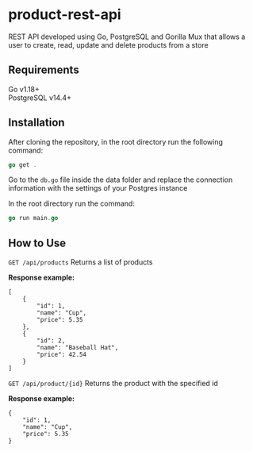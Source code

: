 # product-rest-api
REST API developed using Go, PostgreSQL and Gorilla Mux that allows a user to create, read, update and delete products from a store

## Requirements
Go v1.18+  
PostgreSQL v14.4+

## Installation
After cloning the repository, in the root directory run the following command:
```go
go get .
```

Go to the `db.go` file inside the data folder and replace the connection information with the settings of your Postgres instance  

In the root directory run the command:
```go
go run main.go
```

## How to Use
`GET /api/products` Returns a list of products  

**Response example:**
```
[
    {
        "id": 1,
        "name": "Cup",
        "price": 5.35
    },
    {
        "id": 2,
        "name": "Baseball Hat",
        "price": 42.54
    }
]
```

`GET /api/product/{id}` Returns the product with the specified id  

**Response example:**
```
{
    "id": 1,
    "name": "Cup",
    "price": 5.35
}
```
